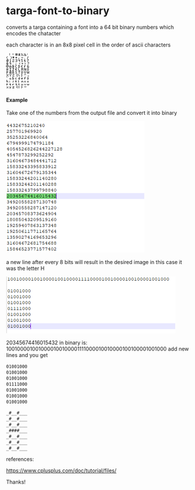 # targa-font-to-binary
converts a targa containing a font into a 64 bit binary numbers which encodes the chatacter

each character is in an 8x8 pixel cell in the order of ascii characters

![Alt Text](https://raw.githubusercontent.com/nulface/targa-font-to-binary/main/png%20font.png)


#### Example
Take one of the numbers from the output file and convert it into binary

![Alt Text](https://raw.githubusercontent.com/nulface/targa-font-to-binary/main/number.PNG)

a new line after every 8 bits will result in the desired image
in this case it was the letter H

![Alt Text](https://raw.githubusercontent.com/nulface/targa-font-to-binary/main/letter%20h.png)

20345674416015432
in binary is:
1001000010010000100100001111000010010000100100001001000
add new lines and you get
```
01001000
01001000
01001000
01111000
01001000
01001000
01001000
```

```
_#__#___
_#__#___
_#__#___
_####___
_#__#___
_#__#___
_#__#___  
```


references:

https://www.cplusplus.com/doc/tutorial/files/

Thanks!

